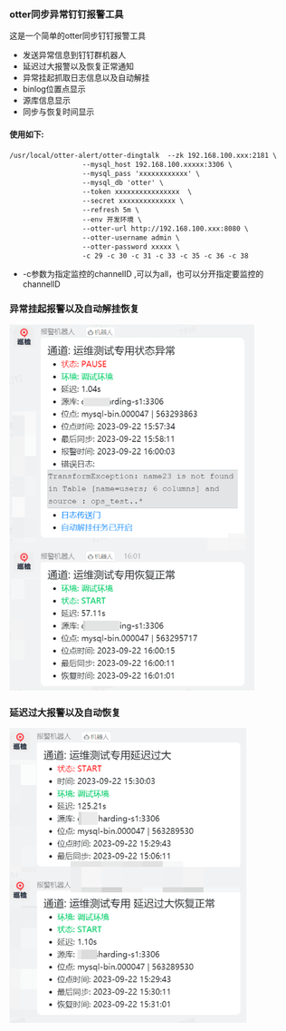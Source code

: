 ### otter同步异常钉钉报警工具

这是一个简单的otter同步钉钉报警工具
- 发送异常信息到钉钉群机器人
- 延迟过大报警以及恢复正常通知
- 异常挂起抓取日志信息以及自动解挂
- binlog位置点显示
- 源库信息显示
- 同步与恢复时间显示

#### 使用如下:
```shell
/usr/local/otter-alert/otter-dingtalk  --zk 192.168.100.xxx:2181 \
                  --mysql_host 192.168.100.xxxxx:3306 \
                  --mysql_pass 'xxxxxxxxxxxx' \
                  --mysql_db 'otter' \
                  --token xxxxxxxxxxxxxxxx  \
                  --secret xxxxxxxxxxxxxx \
                  --refresh 5m \
                  --env 开发环境 \
                  --otter-url http://192.168.100.xxx:8080 \
                  --otter-username admin \
                  --otter-password xxxxx \
                  -c 29 -c 30 -c 31 -c 33 -c 35 -c 36 -c 38
```
- -c参数为指定监控的channelID ,可以为all，也可以分开指定要监控的channelID

### 异常挂起报警以及自动解挂恢复
![img](images/2.png)

### 延迟过大报警以及自动恢复
![img](images/3.png)
